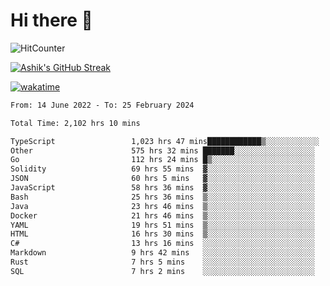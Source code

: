 # Hi there 👋

![HitCounter](https://hits.seeyoufarm.com/api/count/incr/badge.svg?url=https%3A%2F%2Fgithub.com%2Fashrhmn1212%2Fhit-counter)

<!-- ![Contribution Graph](https://github-readme-activity-graph.cyclic.app/graph?username=ashrhmn) -->


<!-- [![Top Langs](https://github-readme-stats.vercel.app/api/top-langs/?username=ashrhmn&layout=compact&theme=synthwave&langs_count=10&card_width=445)](https://github.com/anuraghazra/github-readme-stats) -->

[![Ashik's GitHub Streak](https://github-readme-streak-stats.herokuapp.com/?user=ashrhmn&theme=blood&fire=DD7F1C&background=151515&dates=9f9f9f&border=DD2727)](https://git.io/streak-stats)

<!-- ![Ashik's GitHub stats](https://github-readme-stats.vercel.app/api/?username=ashrhmn&show_icons=true&title_color=fff&icon_color=79ff97&text_color=9f9f9f&bg_color=151515) -->

[![wakatime](https://wakatime.com/badge/user/3df86613-ba63-4631-8e65-0ff18e7becad.svg)](https://wakatime.com/@3df86613-ba63-4631-8e65-0ff18e7becad)

<!--START_SECTION:waka-->

```txt
From: 14 June 2022 - To: 25 February 2024

Total Time: 2,102 hrs 10 mins

TypeScript                 1,023 hrs 47 mins████████████▒░░░░░░░░░░░░   48.70 %
Other                      575 hrs 32 mins ███████░░░░░░░░░░░░░░░░░░   27.38 %
Go                         112 hrs 24 mins █▒░░░░░░░░░░░░░░░░░░░░░░░   05.35 %
Solidity                   69 hrs 55 mins  ▓░░░░░░░░░░░░░░░░░░░░░░░░   03.33 %
JSON                       60 hrs 5 mins   ▓░░░░░░░░░░░░░░░░░░░░░░░░   02.86 %
JavaScript                 58 hrs 36 mins  ▓░░░░░░░░░░░░░░░░░░░░░░░░   02.79 %
Bash                       25 hrs 36 mins  ▒░░░░░░░░░░░░░░░░░░░░░░░░   01.22 %
Java                       23 hrs 46 mins  ▒░░░░░░░░░░░░░░░░░░░░░░░░   01.13 %
Docker                     21 hrs 46 mins  ▒░░░░░░░░░░░░░░░░░░░░░░░░   01.04 %
YAML                       19 hrs 51 mins  ▒░░░░░░░░░░░░░░░░░░░░░░░░   00.94 %
HTML                       16 hrs 30 mins  ▒░░░░░░░░░░░░░░░░░░░░░░░░   00.79 %
C#                         13 hrs 16 mins  ░░░░░░░░░░░░░░░░░░░░░░░░░   00.63 %
Markdown                   9 hrs 42 mins   ░░░░░░░░░░░░░░░░░░░░░░░░░   00.46 %
Rust                       7 hrs 5 mins    ░░░░░░░░░░░░░░░░░░░░░░░░░   00.34 %
SQL                        7 hrs 2 mins    ░░░░░░░░░░░░░░░░░░░░░░░░░   00.34 %
```

<!--END_SECTION:waka-->


<!--### Most Used Languages
<img src="https://wakatime.com/share/@ashrhmn/24ecb986-5bf8-4607-af7f-0aab08908d8c.png" />

### Favourite Tools
<img src="https://wakatime.com/share/@ashrhmn/f4e08015-f3bc-460a-9228-95a3ba11c604.png" />-->
